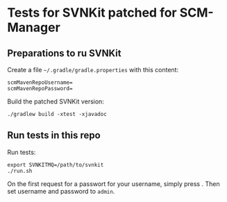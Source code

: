 # Tests for SVNKit patched for SCM-Manager

## Preparations to ru SVNKit

Create a file `~/.gradle/gradle.properties` with this content:

```
scmMavenRepoUsername=
scmMavenRepoPassword=
```

Build the patched SVNKit version:

```
./gradlew build -xtest -xjavadoc
```

## Run tests in this repo

Run tests:

```
export SVNKITMQ=/path/to/svnkit
./run.sh
```

On the first request for a passwort for your username, simply press <enter>. Then set username and password to `admin`.

